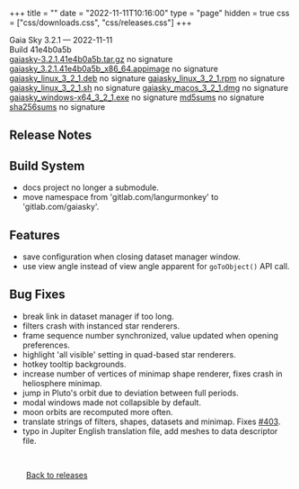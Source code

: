 +++
title = ""
date = "2022-11-11T10:16:00"
type = "page"
hidden = true
css = ["css/downloads.css", "css/releases.css"]
+++

<div class="download-container">
<div id="download-title">
<i class="fa-solid fa-tag"></i>
Gaia Sky <span class="downloads-version">3.2.1</span> — <i class="fa-solid fa-clock"></i>
<time class="downloads-releasedate" datetime="2022-11-11T10:16:00" title="Published: 2022-11-11T10:16:00">2022-11-11</time></div>
<div class="downloads-build">Build 41e4b0a5b</div>
<div class="download-section">
<a href="https://gaia.ari.uni-heidelberg.de/gaiasky/releases/3.2.1.41e4b0a5b/gaiasky-3.2.1.41e4b0a5b.tar.gz" class="download-button">gaiasky-3.2.1.41e4b0a5b.tar.gz</a>
<span class="signature">no signature</span>
<a href="https://gaia.ari.uni-heidelberg.de/gaiasky/releases/3.2.1.41e4b0a5b/gaiasky_3.2.1.41e4b0a5b_x86_64.appimage" class="download-button">gaiasky_3.2.1.41e4b0a5b_x86_64.appimage</a>
<span class="signature">no signature</span>
<a href="https://gaia.ari.uni-heidelberg.de/gaiasky/releases/3.2.1.41e4b0a5b/gaiasky_linux_3_2_1.deb" class="download-button">gaiasky_linux_3_2_1.deb</a>
<span class="signature">no signature</span>
<a href="https://gaia.ari.uni-heidelberg.de/gaiasky/releases/3.2.1.41e4b0a5b/gaiasky_linux_3_2_1.rpm" class="download-button">gaiasky_linux_3_2_1.rpm</a>
<span class="signature">no signature</span>
<a href="https://gaia.ari.uni-heidelberg.de/gaiasky/releases/3.2.1.41e4b0a5b/gaiasky_linux_3_2_1.sh" class="download-button">gaiasky_linux_3_2_1.sh</a>
<span class="signature">no signature</span>
<a href="https://gaia.ari.uni-heidelberg.de/gaiasky/releases/3.2.1.41e4b0a5b/gaiasky_macos_3_2_1.dmg" class="download-button">gaiasky_macos_3_2_1.dmg</a>
<span class="signature">no signature</span>
<a href="https://gaia.ari.uni-heidelberg.de/gaiasky/releases/3.2.1.41e4b0a5b/gaiasky_windows-x64_3_2_1.exe" class="download-button">gaiasky_windows-x64_3_2_1.exe</a>
<span class="signature">no signature</span>
<a href="https://gaia.ari.uni-heidelberg.de/gaiasky/releases/3.2.1.41e4b0a5b/md5sums" class="download-button">md5sums</a>
<span class="signature">no signature</span>
<a href="https://gaia.ari.uni-heidelberg.de/gaiasky/releases/3.2.1.41e4b0a5b/sha256sums" class="download-button">sha256sums</a>
<span class="signature">no signature</span>
</div>
</div>

<section class="release-notes">

# Release Notes


## Build System

- docs project no longer a submodule.
- move namespace from 'gitlab.com/langurmonkey' to 'gitlab.com/gaiasky'.

## Features

- save configuration when closing dataset manager window.
- use view angle instead of view angle apparent for `goToObject()` API call.

## Bug Fixes

- break link in dataset manager if too long.
- filters crash with instanced star renderers.
- frame sequence number synchronized, value updated when opening preferences.
- highlight 'all visible' setting in quad-based star renderers.
- hotkey tooltip backgrounds.
- increase number of vertices of minimap shape renderer, fixes crash in heliosphere minimap.
- jump in Pluto's orbit due to deviation between full periods.
- modal windows made not collapsible by default.
- moon orbits are recomputed more often.
- translate strings of filters, shapes, datasets and minimap. Fixes [#403](https://gitlab.com/gaiasky/gaiasky/issues/403).
- typo in Jupiter English translation file, add meshes to data descriptor file.
</section>


<p class="center-text" style="padding: 30px;">
<i class="fa-solid fa-circle-arrow-left"></i> <a href="/downloads/releases">Back to releases</a>
</p>
